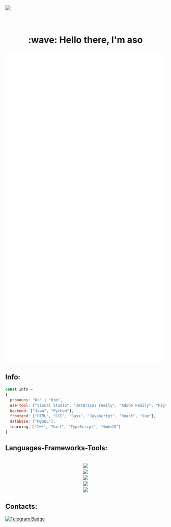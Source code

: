 <img src="https://github.com/Anmol-Baranwal/Cool-GIFs-For-GitHub/assets/74038190/d48893bd-0757-481c-8d7e-ba3e163feae7" />
<br>
<div id="header" align="right">
  <img src="https://komarev.com/ghpvc/?username=aso-off&abbreviated=true" alt=""/>
</div>
<br>
<h1 align="center" id="macropower-title">:wave: Hello there, I'm aso</h1>
<p align="center"><img src="https://raw.githubusercontent.com/aso-off/aso-off/main/github-metrics.svg" alt="GitHub Streak" class="stats" /></p>
<!-- <p align="left"> My top-using languages: </p> -->
<!-- <p align="center"> <img src="https://github-readme-stats.vercel.app/api?username=aso-off&layout=compact&bg_color=22272E&text_color=9F9F9F" ></p> -->
<!-- <p align="center"> <img src="https://github-readme-stats.vercel.app/api/top-langs/?username=aso-off&layout=compact&bg_color=22272E&text_color=9F9F9F" ></p> -->
<p align="center">

## Info:
```js
const info =
{
  pronouns: "He" | "him",
  use-tool: ["Visual Studio", "JetBrains Family", "Adobe Family", "Figma"],
  backend: ["Java", "Python"],
  frontend: ["HTML", "CSS", "Sass", "JavaScript", "React", "Vue"],
  database: ["MySQL"],
  learning：["C++", "Dart", "TypeScript", "NodeJS"]
}
```

<h2 align="left">Languages-Frameworks-Tools: </h2>
<br/>
<div align="center">
<img src="https://skillicons.dev/icons?i=java,python,dart,javascript,typescript&theme=dark" /><br>
  <img src="https://skillicons.dev/icons?i=html,css,sass,vue,nodejs,react,bootstrap&theme=dark" /><br>
  <img src="https://skillicons.dev/icons?i=vscode,idea,pycharm,clion,webstorm&theme=dark" /><br>
  <img src="https://skillicons.dev/icons?i=figma,ai,ae,ps,xd&theme=dark" /><br>
  <img src="https://skillicons.dev/icons?i=windows,linux,postman,git,kubernetes,docker&theme=dark" /><br>
</div>

## Contacts:

[![Telegram Badge](https://img.shields.io/badge/Telegram-blue?style=flat&logo=telegram&logoColor=white)](https://t.me/infoaso)
